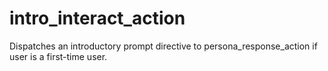 # intro_interact_action
Dispatches an introductory prompt directive to persona_response_action if user is a first-time user.
